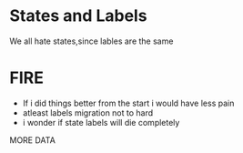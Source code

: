 # States and Labels

We all hate states,since lables are the same

# FIRE

- If i did things better from the start i would have less pain
- atleast labels migration not to hard
- i wonder if state labels will die completely

MORE DATA
